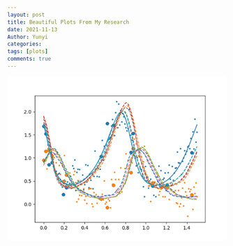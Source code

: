 ```yaml
---
layout: post
title: Beautiful Plots From My Research
date: 2021-11-13
Author: Yunyi
categories: 
tags: [plots]
comments: true
--- 
```

![Predator-Prey](https://raw.githubusercontent.com/Yunyi-learner/Yunyi-s-Homepage/main/images/noise_0.2.png)

<!-- ![](https://raw.githubusercontent.com/Yunyi-learner/Yunyi-s-Homepage/main/images/IMG_1296.jpg) -->

<!-- ![](https://raw.githubusercontent.com/Yunyi-learner/Yunyi-s-Homepage/main/images/IMG_1288.JPG) -->

<!-- ![](https://raw.githubusercontent.com/Yunyi-learner/Yunyi-s-Homepage/main/images/IMG_0940.JPG) -->
